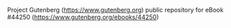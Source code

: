 Project Gutenberg (https://www.gutenberg.org) public repository for eBook #44250 (https://www.gutenberg.org/ebooks/44250)
